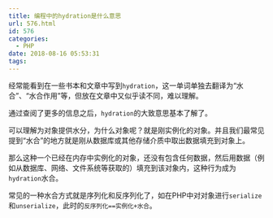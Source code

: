 ```yaml
---
title: 编程中的hydration是什么意思
url: 576.html
id: 576
categories:
  - PHP
date: 2018-08-16 05:53:31
tags:
---
```


经常能看到在一些书本和文章中写到`hydration`，这一单词单独去翻译为“水合”、“水合作用”等，但放在文章中又似乎读不同，难以理解。

通过查阅了更多的信息之后，`hydration`的大致意思基本了解了。

可以理解为对象提供水分，为什么对象呢？就是刚实例化的对象。并且我们最常见提到“水合”的地方就是刚从数据库或其他存储介质中取出数据填充到对象上。

那么这种一个已经在内存中实例化的对象，还没有包含任何数据，然后用数据（例如从数据库、网络、文件系统等获取的）填充到该对象内，这种行为成为`hydration`水合。

常见的一种水合方式就是序列化和反序列化了，如在PHP中对对象进行`serialize`和`unserialize`，此时的`反序列化==实例化+水合`。